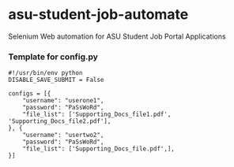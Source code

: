 # asu-student-job-automate
Selenium Web automation for ASU Student Job Portal Applications

### Template for config.py

```
#!/usr/bin/env python
DISABLE_SAVE_SUBMIT = False

configs = [{
    "username": "userone1",
    "password": "PaSsWoRd",
    "file_list": ['Supporting_Docs_file1.pdf', 'Supporting_Docs_file2.pdf'],
}, {
    "username": "usertwo2",
    "password": "PaSsWoRd",
    "file_list": ['Supporting_Docs_file.pdf',],
}]

```